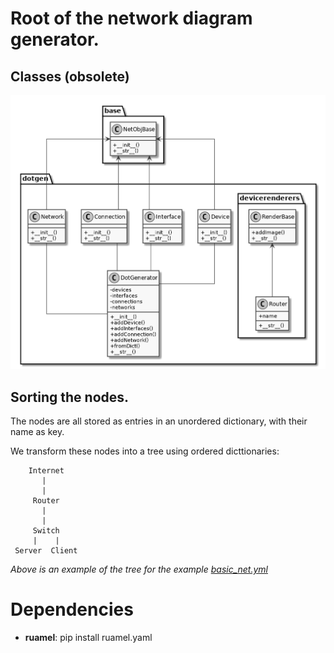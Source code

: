 # Root of the network diagram generator.

## Classes **(obsolete)**

![Class diagram](../docs/dot_generator.png)

## Sorting the nodes.

The nodes are all stored as entries in an unordered dictionary, with their
name as key.

We transform these nodes into a tree using ordered dicttionaries:

        Internet
           |
           |
         Router
           |
           |
         Switch
         |    |
     Server  Client

*Above is an example of the tree for the example [basic_net.yml](../example/basic_net.yaml)*

# Dependencies

 * **ruamel**: pip install ruamel.yaml
 